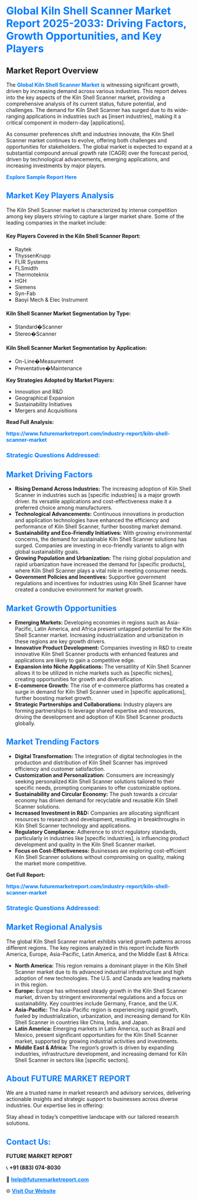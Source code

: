 <h1 style="color: #007BFF;">Global Kiln Shell Scanner Market Report 2025-2033: Driving Factors, Growth Opportunities, and Key Players</h1>

<section id="overview">
<h2>Market Report Overview</h2>
<p>The <a href="https://www.futuremarketreport.com/industry-report/kiln-shell-scanner-market" style="color: #007BFF; text-decoration: none;"><strong>Global Kiln Shell Scanner Market</strong></a> is witnessing significant growth, driven by increasing demand across various industries. This report delves into the key aspects of the Kiln Shell Scanner market, providing a comprehensive analysis of its current status, future potential, and challenges. The demand for Kiln Shell Scanner has surged due to its wide-ranging applications in industries such as [insert industries], making it a critical component in modern-day [applications].</p>
<p>As consumer preferences shift and industries innovate, the Kiln Shell Scanner market continues to evolve, offering both challenges and opportunities for stakeholders. The global market is expected to expand at a substantial compound annual growth rate (CAGR) over the forecast period, driven by technological advancements, emerging applications, and increasing investments by major players.</p>
</section>

<section id="overview">
<p><a href="https://www.futuremarketreport.com/request-sample/reportId=96647" style="color: #007BFF; text-decoration: none;"><strong>Explore Sample Report Here</strong></a></p>
</section>

<section id="key-players">
<h2 style="color: #007BFF;">Market Key Players Analysis</h2>
<p>The Kiln Shell Scanner market is characterized by intense competition among key players striving to capture a larger market share. Some of the leading companies in the market include:</p>
<h4>Key Players Covered in the Kiln Shell Scanner Report:</h4>
<ul><li>Raytek</li><li>ThyssenKrupp</li><li>FLIR Systems</li><li>FLSmidth</li><li>Thermoteknix</li><li>HGH</li><li>Siemens</li><li>Syn-Fab</li><li>Baoyi Mech &amp; Elec Instrument</li></ul>
<h4>Kiln Shell Scanner Market Segmentation by Type:</h4>
<ul><li>Standard�Scanner</li><li>Stereo�Scanner</li></ul>

<h4>Kiln Shell Scanner Market Segmentation by Application:</h4>
<ul><li>On-Line�Measurement</li><li>Preventative�Maintenance</li></ul>
<p><strong>Key Strategies Adopted by Market Players:</strong></p>
<ul>
<li>Innovation and R&D</li>
<li>Geographical Expansion</li>
<li>Sustainability Initiatives</li>
<li>Mergers and Acquisitions</li>
</ul>
</section>

<section>
<p><strong>Read Full Analysis: </strong></p><a href="https://www.futuremarketreport.com/industry-report/kiln-shell-scanner-market" style="color: #007BFF; text-decoration: none;"><strong>https://www.futuremarketreport.com/industry-report/kiln-shell-scanner-market</strong></a>
<h3 style="color: #007BFF;">Strategic Questions Addressed:</h3>
</section>

<section id="driving-factors">
<h2 style="color: #007BFF;">Market Driving Factors</h2>
<ul>
<li><strong>Rising Demand Across Industries:</strong> The increasing adoption of Kiln Shell Scanner in industries such as [specific industries] is a major growth driver. Its versatile applications and cost-effectiveness make it a preferred choice among manufacturers.</li>
<li><strong>Technological Advancements:</strong> Continuous innovations in production and application technologies have enhanced the efficiency and performance of Kiln Shell Scanner, further boosting market demand.</li>
<li><strong>Sustainability and Eco-Friendly Initiatives:</strong> With growing environmental concerns, the demand for sustainable Kiln Shell Scanner solutions has surged. Companies are investing in eco-friendly variants to align with global sustainability goals.</li>
<li><strong>Growing Population and Urbanization:</strong> The rising global population and rapid urbanization have increased the demand for [specific products], where Kiln Shell Scanner plays a vital role in meeting consumer needs.</li>
<li><strong>Government Policies and Incentives:</strong> Supportive government regulations and incentives for industries using Kiln Shell Scanner have created a conducive environment for market growth.</li>
</ul>
</section>

<section id="growth-opportunities">
<h2 style="color: #007BFF;">Market Growth Opportunities</h2>
<ul>
<li><strong>Emerging Markets:</strong> Developing economies in regions such as Asia-Pacific, Latin America, and Africa present untapped potential for the Kiln Shell Scanner market. Increasing industrialization and urbanization in these regions are key growth drivers.</li>
<li><strong>Innovative Product Development:</strong> Companies investing in R&D to create innovative Kiln Shell Scanner products with enhanced features and applications are likely to gain a competitive edge.</li>
<li><strong>Expansion into Niche Applications:</strong> The versatility of Kiln Shell Scanner allows it to be utilized in niche markets such as [specific niches], creating opportunities for growth and diversification.</li>
<li><strong>E-commerce Growth:</strong> The rise of e-commerce platforms has created a surge in demand for Kiln Shell Scanner used in [specific applications], further boosting market growth.</li>
<li><strong>Strategic Partnerships and Collaborations:</strong> Industry players are forming partnerships to leverage shared expertise and resources, driving the development and adoption of Kiln Shell Scanner products globally.</li>
</ul>
</section>

<section id="trending-factors">
<h2 style="color: #007BFF;">Market Trending Factors</h2>
<ul>
<li><strong>Digital Transformation:</strong> The integration of digital technologies in the production and distribution of Kiln Shell Scanner has improved efficiency and customer satisfaction.</li>
<li><strong>Customization and Personalization:</strong> Consumers are increasingly seeking personalized Kiln Shell Scanner solutions tailored to their specific needs, prompting companies to offer customizable options.</li>
<li><strong>Sustainability and Circular Economy:</strong> The push towards a circular economy has driven demand for recyclable and reusable Kiln Shell Scanner solutions.</li>
<li><strong>Increased Investment in R&D:</strong> Companies are allocating significant resources to research and development, resulting in breakthroughs in Kiln Shell Scanner technology and applications.</li>
<li><strong>Regulatory Compliance:</strong> Adherence to strict regulatory standards, particularly in industries like [specific industries], is influencing product development and quality in the Kiln Shell Scanner market.</li>
<li><strong>Focus on Cost-Effectiveness:</strong> Businesses are exploring cost-efficient Kiln Shell Scanner solutions without compromising on quality, making the market more competitive.</li>
</ul>
</section>

<section>
<p><strong>Get Full Report: </strong></p><a href="https://www.futuremarketreport.com/industry-report/kiln-shell-scanner-market" style="color: #007BFF; text-decoration: none;"><strong>https://www.futuremarketreport.com/industry-report/kiln-shell-scanner-market</strong></a>
<h3 style="color: #007BFF;">Strategic Questions Addressed:</h3>
</section>


<section id="regional-analysis">
<h2 style="color: #007BFF;">Market Regional Analysis</h2>
<p>The global Kiln Shell Scanner market exhibits varied growth patterns across different regions. The key regions analyzed in this report include North America, Europe, Asia-Pacific, Latin America, and the Middle East & Africa:</p>
<ul>
<li><strong>North America:</strong> This region remains a dominant player in the Kiln Shell Scanner market due to its advanced industrial infrastructure and high adoption of new technologies. The U.S. and Canada are leading markets in this region.</li>
<li><strong>Europe:</strong> Europe has witnessed steady growth in the Kiln Shell Scanner market, driven by stringent environmental regulations and a focus on sustainability. Key countries include Germany, France, and the U.K.</li>
<li><strong>Asia-Pacific:</strong> The Asia-Pacific region is experiencing rapid growth, fueled by industrialization, urbanization, and increasing demand for Kiln Shell Scanner in countries like China, India, and Japan.</li>
<li><strong>Latin America:</strong> Emerging markets in Latin America, such as Brazil and Mexico, present significant opportunities for the Kiln Shell Scanner market, supported by growing industrial activities and investments.</li>
<li><strong>Middle East & Africa:</strong> The region’s growth is driven by expanding industries, infrastructure development, and increasing demand for Kiln Shell Scanner in sectors like [specific sectors].</li>
</ul>
</section>

<footer>
<h2 style="color: #007BFF;">About FUTURE MARKET REPORT</h2>
<p>We are a trusted name in market research and advisory services, delivering actionable insights and strategic support to businesses across diverse industries. Our expertise lies in offering:</p>

<p>Stay ahead in today’s competitive landscape with our tailored research solutions.</p>

<h2 style="color: #007BFF;">Contact Us:</h2>
<p><strong>FUTURE MARKET REPORT</strong></p>
<p>📞 <strong>+91 (883) 074-8030</strong></p>
<p>📧 <strong><a href="mailto:help@futuremarketreport.com" style="color: #007BFF;">help@futuremarketreport.com</a></strong></p>
<p>🌐 <strong><a href="https://www.futuremarketreport.com/" style="color: #007BFF;">Visit Our Website</a></strong></p>
</footer>